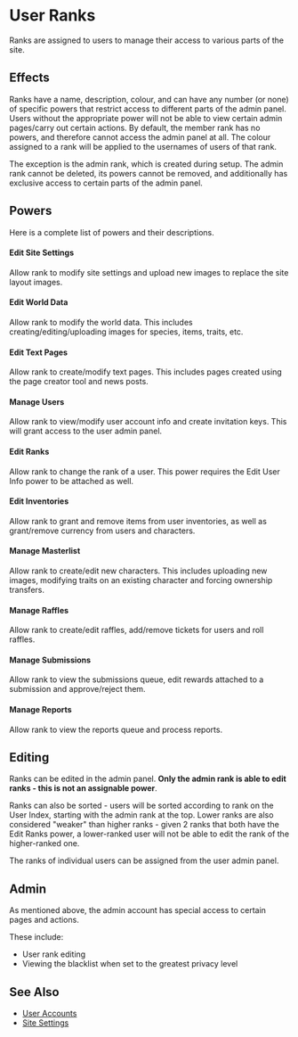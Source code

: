 # User Ranks

Ranks are assigned to users to manage their access to various parts of the site.

## Effects

Ranks have a name, description, colour, and can have any number (or none) of specific powers that restrict access to different parts of the admin panel. Users without the appropriate power will not be able to view certain admin pages/carry out certain actions. By default, the member rank has no powers, and therefore cannot access the admin panel at all. The colour assigned to a rank will be applied to the usernames of users of that rank.

The exception is the admin rank, which is created during setup. The admin rank cannot be deleted, its powers cannot be removed, and additionally has exclusive access to certain parts of the admin panel.

## Powers

Here is a complete list of powers and their descriptions.

#### Edit Site Settings

Allow rank to modify site settings and upload new images to replace the site layout images.

#### Edit World Data

Allow rank to modify the world data. This includes creating/editing/uploading images for species, items, traits, etc.

#### Edit Text Pages

Allow rank to create/modify text pages. This includes pages created using the page creator tool and news posts.

#### Manage Users

Allow rank to view/modify user account info and create invitation keys. This will grant access to the user admin panel.

#### Edit Ranks

Allow rank to change the rank of a user. This power requires the Edit User Info power to be attached as well.

#### Edit Inventories

Allow rank to grant and remove items from user inventories, as well as grant/remove currency from users and characters.

#### Manage Masterlist

Allow rank to create/edit new characters. This includes uploading new images, modifying traits on an existing character and forcing ownership transfers.

#### Manage Raffles

Allow rank to create/edit raffles, add/remove tickets for users and roll raffles.

#### Manage Submissions

Allow rank to view the submissions queue, edit rewards attached to a submission and approve/reject them.

#### Manage Reports

Allow rank to view the reports queue and process reports.

## Editing

Ranks can be edited in the admin panel. **Only the admin rank is able to edit ranks - this is not an assignable power**.

Ranks can also be sorted - users will be sorted according to rank on the User Index, starting with the admin rank at the top. Lower ranks are also considered "weaker" than higher ranks - given 2 ranks that both have the Edit Ranks power, a lower-ranked user will not be able to edit the rank of the higher-ranked one.

The ranks of individual users can be assigned from the user admin panel.

## Admin

As mentioned above, the admin account has special access to certain pages and actions.

These include:

- User rank editing
- Viewing the blacklist when set to the greatest privacy level

## See Also

- [User Accounts](user-accounts.md)
- [Site Settings](site-settings.md)